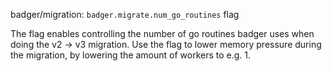 badger/migration: `badger.migrate.num_go_routines` flag

The flag enables controlling the number of go routines badger uses when
doing the v2 -> v3 migration. Use the flag to lower memory pressure during
the migration, by lowering the amount of workers to e.g. 1.
